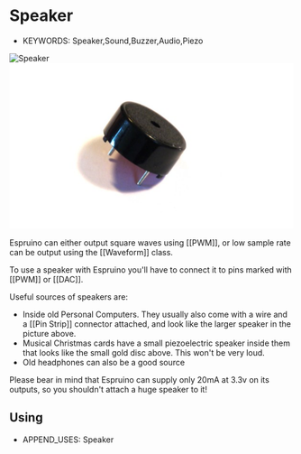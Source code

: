 <!--- Copyright (c) 2013 Gordon Williams, Pur3 Ltd. See the file LICENSE for copying permission. -->
Speaker
=======

* KEYWORDS: Speaker,Sound,Buzzer,Audio,Piezo

![Speaker](Speaker/speaker.jpg)
![Piezo Speaker](Speaker/piezo.jpg)

Espruino can either output square waves using [[PWM]], or low sample rate can be output using the [[Waveform]] class.

To use a speaker with Espruino you'll have to connect it to pins marked with [[PWM]] or [[DAC]].

Useful sources of speakers are:

* Inside old Personal Computers. They usually also come with a wire and a [[Pin Strip]] connector attached, and look like the larger speaker in the picture above.
* Musical Christmas cards have a small piezoelectric speaker inside them that looks like the small gold disc above. This won't be very loud.
* Old headphones can also be a good source

Please bear in mind that Espruino can supply only 20mA at 3.3v on its outputs, so you shouldn't attach a huge speaker to it!


Using 
-----

* APPEND_USES: Speaker
